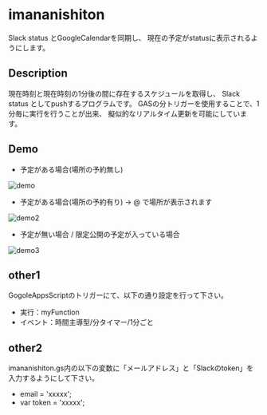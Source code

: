 imananishiton
====
Slack status とGoogleCalendarを同期し、
現在の予定がstatusに表示されるようにします。

## Description
現在時刻と現在時刻の1分後の間に存在するスケジュールを取得し、
Slack status としてpushするプログラムです。
GASの分トリガーを使用することで、1分毎に実行を行うことが出来、
擬似的なリアルタイム更新を可能にしています。

## Demo
- 予定がある場合(場所の予約無し)

![demo](https://cloud.githubusercontent.com/assets/12445714/25271187/3cf48bc0-26be-11e7-99ae-d04c46db98f9.png)

- 予定がある場合(場所の予約有り) → @ で場所が表示されます

![demo2](https://cloud.githubusercontent.com/assets/12445714/25271399/02c79bbc-26bf-11e7-8b14-ddfb0cefbde8.png)

- 予定が無い場合 / 限定公開の予定が入っている場合

![demo3](https://cloud.githubusercontent.com/assets/12445714/25271400/02d69c16-26bf-11e7-83e6-daa16c2690ed.png)

## other1
GogoleAppsScriptのトリガーにて、以下の通り設定を行って下さい。
- 実行：myFunction
- イベント：時間主導型/分タイマー/1分ごと

## other2
imananishiton.gs内の以下の変数に「メールアドレス」と「Slackのtoken」を入力するようにして下さい。
- email = 'xxxxx';
- var token = 'xxxxx';
